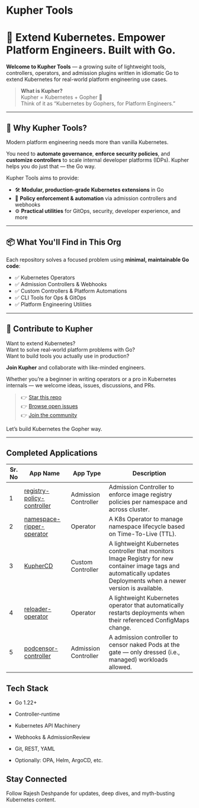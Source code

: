 # Kupher Tools
# 🚀 Extend Kubernetes. Empower Platform Engineers. Built with Go.

**Welcome to Kupher Tools** — a growing suite of lightweight tools, controllers, operators, and admission plugins written in idiomatic Go to extend Kubernetes for real-world platform engineering use cases.

> **What is Kupher?**  
> Kupher = Kubernetes + Gopher 🐹  
> Think of it as “Kubernetes by Gophers, for Platform Engineers.”

---

## 🧩 Why Kupher Tools?

Modern platform engineering needs more than vanilla Kubernetes.

You need to **automate governance**, **enforce security policies**, and **customize controllers** to scale internal developer platforms (IDPs). Kupher helps you do just that — the Go way.

Kupher Tools aims to provide:

- 🛠️ **Modular, production-grade Kubernetes extensions** in Go  
- 🔐 **Policy enforcement & automation** via admission controllers and webhooks  
- ⚙️ **Practical utilities** for GitOps, security, developer experience, and more  

---

## 📦 What You'll Find in This Org

Each repository solves a focused problem using **minimal, maintainable Go code**:

- ✅ Kubernetes Operators  
- ✅ Admission Controllers & Webhooks  
- ✅ Custom Controllers & Platform Automations  
- ✅ CLI Tools for Ops & GitOps  
- ✅ Platform Engineering Utilities  

---

## 🤝 Contribute to Kupher

Want to extend Kubernetes?  
Want to solve real-world platform problems with Go?  
Want to build tools you actually use in production?

**Join Kupher** and collaborate with like-minded engineers.

Whether you’re a beginner in writing operators or a pro in Kubernetes internals — we welcome ideas, issues, discussions, and PRs.

> 👉 [Star this repo](#)  
> 👉 [Browse open issues](#)  
> 👉 [Join the community](#)  

Let’s build Kubernetes the Gopher way.

---


## Completed Applications
| Sr. No | App Name                          | App Type             | Description                                                                 |
|--------|-----------------------------------|----------------------|-----------------------------------------------------------------------------|
| 1      | [registry-policy-controller](https://github.com/kupher-tools/registry-policy-controller)        | Admission Controller | Admission Controller to enforce image registry policies per namespace and across cluster.               |
| 2      | [namespace-ripper-operator](https://github.com/kupher-tools/namespace-ripper-operator)         | Operator             | A K8s Operator to manage namespace lifecycle based on Time-To-Live (TTL).          |
| 3      | [KupherCD](https://github.com/kupher-tools/KupherCD)                         | Custom Controller    | A lightweight Kubernetes controller that monitors Image Registry for new container image tags and automatically updates Deployments when a newer version is available. |
| 4      | [reloader-operator](https://github.com/kupher-tools/reloader-operator)                 | Operator             | A lightweight Kubernetes operator that automatically restarts deployments when their referenced ConfigMaps change.     |
| 5      | [podcensor-controller](https://github.com/kupher-tools/podcensor-controller)              | Admission Controller |A admission controller to censor naked Pods at the gate — only dressed (i.e., managed) workloads allowed.     |



## Tech Stack
- Go 1.22+

- Controller-runtime

- Kubernetes API Machinery

- Webhooks & AdmissionReview

- Git, REST, YAML
  
- Optionally: OPA, Helm, ArgoCD, etc.

## Stay Connected
Follow Rajesh Deshpande for updates, deep dives, and myth-busting Kubernetes content.
